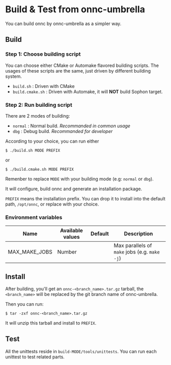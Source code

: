 # Build & Test from onnc-umbrella

You can build onnc by onnc-umbrella as a simpler way. 

## Build

### Step 1: Choose building script
You can choose either CMake or Automake flavored building scripts. The usages of these scripts are the same, just driven by different building system.

+ `build.sh` : Driven with CMake
+ `build.cmake.sh` : Driven with Automake, it will **NOT** build Sophon target.

### Step 2: Run building script

There are 2 modes of building:

* `normal` : Normal build. *Recommanded in common usage*
* `dbg` : Debug build. *Recommanded for developer*

According to your choice, you can run either

```shell
$ ./build.sh MODE PREFIX
```

or

```shell
$ ./build.cmake.sh MODE PREFIX
```

Remenber to replace `MODE` with your building mode (e.g: `normal` or `dbg`).

It will configure, build onnc and generate an installation package.

`PREFIX` means the installation prefix. You can drop it to install into the default path, `/opt/onnc`, or replace with your choice.

### Environment variables

|Name|Available values|Default|Description|
|----|----------------|-------|-----------|
|MAX_MAKE_JOBS| Number | | Max parallels of `make` jobs (e.g. `make -j`)|

## Install

After building, you'll get an `onnc-<branch_name>.tar.gz` tarball, the `<branch_name>` will be replaced by the git branch name of onnc-umbrella.

Then you can run:

```shell
$ tar -zxf onnc-<branch_name>.tar.gz
```

It will unzip this tarball and install to `PREFIX`.

## Test

All the unittests reside in `build-MODE/tools/unittests`. You can run each unittest to test related parts. 